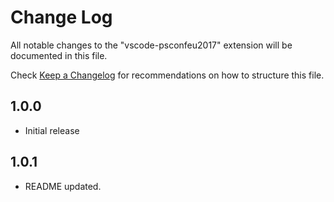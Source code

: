 # Change Log
All notable changes to the "vscode-psconfeu2017" extension will be documented in this file.

Check [Keep a Changelog](http://keepachangelog.com/) for recommendations on how to structure this file.

## 1.0.0
- Initial release
## 1.0.1
- README updated.